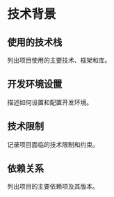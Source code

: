 # 技术背景

## 使用的技术栈

列出项目使用的主要技术、框架和库。

## 开发环境设置

描述如何设置和配置开发环境。

## 技术限制

记录项目面临的技术限制和约束。

## 依赖关系

列出项目的主要依赖项及其版本。 
